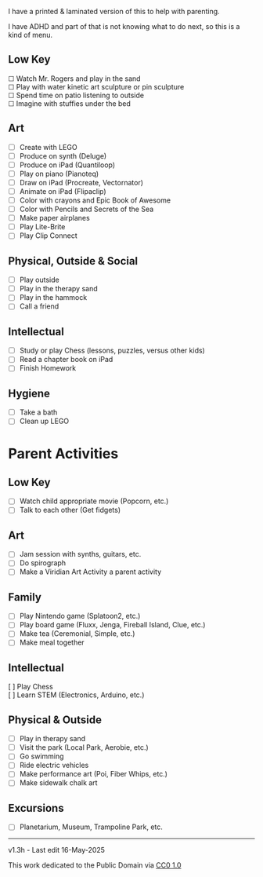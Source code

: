 ﻿<style>
/* Hide bullets from Markdown task lists */
ul > li:has(input[type="checkbox"]) {
  list-style-type: none;
  margin-left: 0;
  padding-left: 0;
}
</style>


I have a printed & laminated version of this to help with parenting. 

I have ADHD and part of that is not knowing what to do next, so this is a kind of menu.

## Low Key

☐ Watch Mr. Rogers and play in the sand  
☐ Play with water kinetic art sculpture or pin sculpture  
☐ Spend time on patio listening to outside  
☐ Imagine with stuffies under the bed  

## Art

- [ ] Create with LEGO
- [ ] Produce on synth (Deluge)
- [ ] Produce on iPad (Quantiloop)
- [ ] Play on piano (Pianoteq)
- [ ] Draw on iPad (Procreate, Vectornator)
- [ ] Animate on iPad (Flipaclip)
- [ ] Color with crayons and Epic Book of Awesome
- [ ] Color with Pencils and Secrets of the Sea
- [ ] Make paper airplanes
- [ ] Play Lite-Brite
- [ ] Play Clip Connect

## Physical, Outside & Social

- [ ] Play outside
- [ ] Play in the therapy sand  
- [ ] Play in the hammock
- [ ] Call a friend

## Intellectual

- [ ] Study or play Chess (lessons, puzzles, versus other kids)
- [ ] Read a chapter book on iPad
- [ ] Finish Homework

## Hygiene

- [ ] Take a bath
- [ ] Clean up LEGO

# Parent Activities

## Low Key

- [ ] Watch child appropriate movie (Popcorn, etc.)
- [ ] Talk to each other (Get fidgets)

## Art

- [ ] Jam session with synths, guitars, etc.
- [ ] Do spirograph
- [ ] Make a Viridian Art Activity a parent activity

## Family

- [ ] Play Nintendo game (Splatoon2, etc.)
- [ ] Play board game (Fluxx, Jenga, Fireball Island, Clue, etc.)
- [ ] Make tea (Ceremonial, Simple, etc.)
- [ ] Make meal together

## Intellectual

[ ] Play Chess  
[ ] Learn STEM (Electronics, Arduino, etc.)  

## Physical & Outside

- [ ] Play in therapy sand
- [ ] Visit the park (Local Park, Aerobie, etc.)
- [ ] Go swimming
- [ ] Ride electric vehicles
- [ ] Make performance art (Poi, Fiber Whips, etc.)
- [ ] Make sidewalk chalk art

## Excursions

- [ ] Planetarium, Museum, Trampoline Park, etc.

-----

v1.3h - Last edit 16-May-2025

This work dedicated to the Public Domain via [CC0 1.0](https://creativecommons.org/publicdomain/zero/1.0/)
